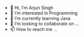 - 👋 Hi, I’m Arjun Singh
- 👀 I’m interested in Programming
- 🌱 I’m currently learning Java 
- 💞️ I’m looking to collaborate on ...
- 📫 How to reach me ...

<!---
ArjunSingh143/ArjunSingh143 is a ✨ special ✨ repository because its `README.md` (this file) appears on your GitHub profile.
You can click the Preview link to take a look at your changes.
--->
